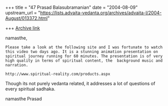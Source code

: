 +++
title = "47 Prasad Balasubramanian"
date = "2004-08-09"
upstream_url = "https://lists.advaita-vedanta.org/archives/advaita-l/2004-August/013372.html"

+++
[Archive link](https://lists.advaita-vedanta.org/archives/advaita-l/2004-August/013372.html)

namasthe,

    Please take a look at the following site and I was fortunate to watch this video two days ago. It is a stunning animation presentation on spiritual journey running for 60 minutes. The presentation is of very high quality in terms of spiritual content, the  background music and narration. 

    http://www.spiritual-reality.com/products.aspx

  Though its not purely vedanta related, it addresses a lot of questions of every spiritual sadhaka.

namasthe
Prasad

